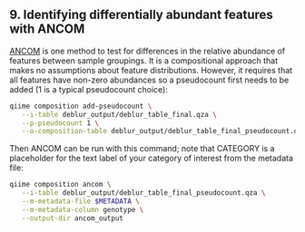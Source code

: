 ## 9. Identifying differentially abundant features with ANCOM

[ANCOM][12] is one method to test for differences in the relative abundance of features between sample groupings. It is a compositional approach that makes no assumptions about feature distributions. However, it requires that all features have non-zero abundances so a pseudocount first needs to be added (1 is a typical pseudocount choice):

```bash
qiime composition add-pseudocount \
   --i-table deblur_output/deblur_table_final.qza \
   --p-pseudocount 1 \
   --o-composition-table deblur_output/deblur_table_final_pseudocount.qza
```

Then ANCOM can be run with this command; note that CATEGORY is a placeholder for the text label of your category of interest from the metadata file:

```bash
qiime composition ancom \
   --i-table deblur_output/deblur_table_final_pseudocount.qza \
   --m-metadata-file $METADATA \
   --m-metadata-column genotype \
   --output-dir ancom_output
```

[12]: https://www.ncbi.nlm.nih.gov/pmc/articles/PMC4450248/
